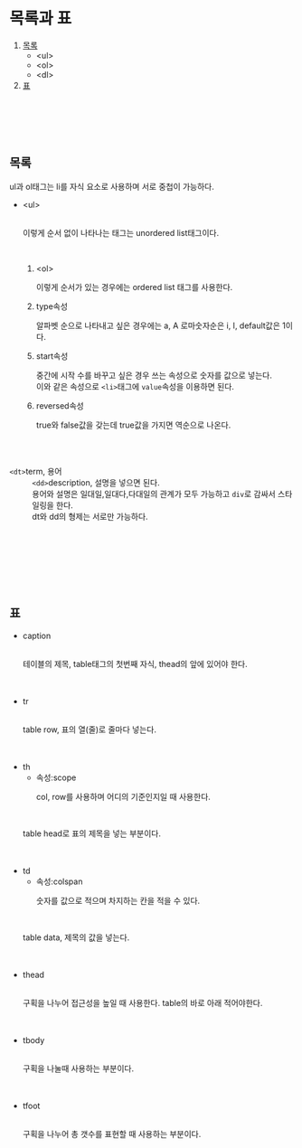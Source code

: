 <h1>목록과 표</h1>
<ol>
    <li><a href="#List">목록</a><ul>
        <li>&lt;ul&gt;</li>
        <li>&lt;ol&gt;</li>
        <li>&lt;dl&gt;</li>
    </ul></li>
    <li><a href="#Table">표</a></li>
</ol>
<br />
<br />
<br />
<br />
<h2 id="#List">목록</h2>
<p>
    ul과 ol태그는 li를 자식 요소로 사용하며 서로 중첩이 가능하다.<br>
</p>
<p>
    <ul>
        <li>&lt;ul&gt;</li><br>
        <p>이렇게 순서 없이 나타나는 태그는 unordered list태그이다.</p><br>
        <ol>
            <li type="1">&lt;ol&gt;</liㅍ미ㅕ>
            <p>이렇게 순서가 있는 경우에는 ordered list 태그를 사용한다.</p>
            <li>type속성</li>
            <p>알파벳 순으로 나타내고 싶은 경우에는 a, A 로마숫자순은 i, I, default값은 1이다.</p>
            <li value="5">start속성</li>
            <p>중간에 시작 수를 바꾸고 싶은 경우 쓰는 속성으로 숫자를 값으로 넣는다.<br>
            이와 같은 속성으로 <code>&lt;li&gt;</code>태그에 <code>value</code>속성을 이용하면 된다.</p>
            <li>reversed속성</li>
            <p>true와 false값을 갖는데 true값을 가지면 역순으로 나온다.</p>
        </ol>
    </ul>
    <br>
    <br>
    <dl>
        <dt><code>&lt;dt&gt;</code>term, 용어</dt>
        <dd><code>&lt;dd&gt;</code>description, 설명을 넣으면 된다.</dd>
        <dd>용어와 설명은 일대일,일대다,다대일의 관계가 모두 가능하고 <code>div</code>로 감싸서 스타일링을 한다.</dd>
        <dd>dt와 dd의 형제는 서로만 가능하다.</dd>
    </dl>
</p>
<br />
<br />
<br />
<br />
<br />
<br />
<h2 id="#Table">표</h2>
<p>
    <ul>
        <li>caption</li><br>
        <p>테이블의 제목, table태그의 첫번째 자식, thead의 앞에 있어야 한다.</p><br><br>
        <li>tr</li><br>
        <p>table row, 표의 열(줄)로 줄마다 넣는다.</p><br><br>
        <li>th<ul><li>속성:scope</li><p>col, row를 사용하며 어디의 기준인지일 때 사용한다.</p></ul></li><br>
        <p>table head로 표의 제목을 넣는 부분이다.
        </p><br><br>
        <li>td<ul><li>속성:colspan</li><p>숫자를 값으로 적으며 차지하는 칸을 적을 수 있다.</p></ul></li><br>
        <p>table data, 제목의 값을 넣는다.</p><br><br>
        <li>thead</li><br>
        <p>구획을 나누어 접근성을 높일 때 사용한다. table의 바로 아래 적어야한다.</p><br><br>
        <li>tbody</li><br>
        <p>구획을 나눌때 사용하는 부분이다.</p><br><br>
        <li>tfoot</li><br>
        <p>구획을 나누어 총 갯수를 표현할 때 사용하는 부분이다.</p><br><br>
    </ul>
</p>
